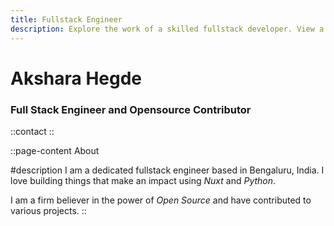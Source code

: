 ```yaml
---
title: Fullstack Engineer
description: Explore the work of a skilled fullstack developer. View a diverse range of projects showcasing expertise in front-end, back-end, and database development. Discover how this developer can bring your ideas to life with clean code, intuitive design, and seamless functionality
---
```


# Akshara Hegde

### Full Stack Engineer and Opensource Contributor

::contact
::

::page-content
About

#description
I am a dedicated fullstack engineer based in Bengaluru, India.
I love building things that make an impact using _Nuxt_ and _Python_.

I am a firm believer in the power of _Open Source_ and have contributed to various projects.
::
